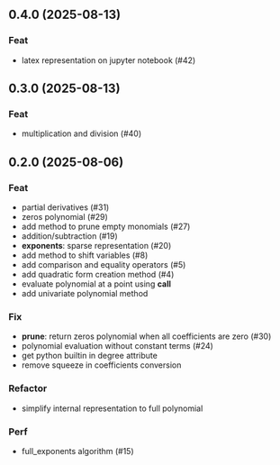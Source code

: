 ## 0.4.0 (2025-08-13)

### Feat

- latex representation on jupyter notebook (#42)

## 0.3.0 (2025-08-13)

### Feat

- multiplication and division (#40)

## 0.2.0 (2025-08-06)

### Feat

- partial derivatives (#31)
- zeros polynomial (#29)
- add method to prune empty monomials (#27)
- addition/subtraction (#19)
- **exponents**: sparse representation (#20)
- add method to shift variables (#8)
- add comparison and equality operators (#5)
- add quadratic form creation method (#4)
- evaluate polynomial at a point using __call__
- add univariate polynomial method

### Fix

- **prune**: return zeros polynomial when all coefficients are zero (#30)
- polynomial evaluation without constant terms (#24)
- get python builtin in degree attribute
- remove squeeze in coefficients conversion

### Refactor

- simplify internal representation to full polynomial

### Perf

- full_exponents algorithm (#15)
